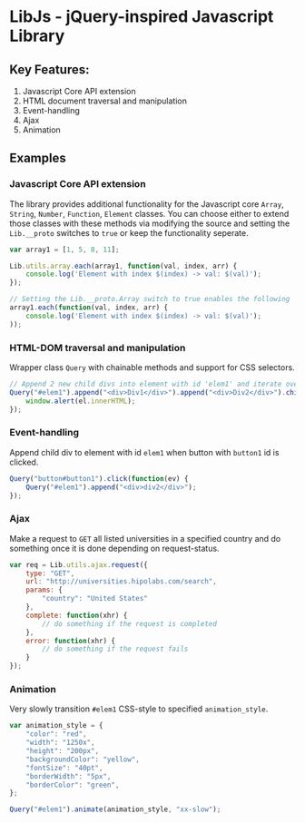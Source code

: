 # LibJs - jQuery-inspired Javascript Library
## Key Features:
1. Javascript Core API extension
2. HTML document traversal and manipulation
3. Event-handling
4. Ajax
5. Animation

## Examples

### Javascript Core API extension

The library provides additional functionality for the Javascript core `Array`, `String`, `Number`, `Function`, `Element` classes. You can choose either to extend those classes with these methods via modifying the source and setting the `Lib.__proto` switches to `true` or keep the functionality seperate.
```javascript
var array1 = [1, 5, 8, 11];

Lib.utils.array.each(array1, function(val, index, arr) {
    console.log('Element with index $(index) -> val: $(val)'); 
});

// Setting the Lib.__proto.Array switch to true enables the following
array1.each(function(val, index, arr) {
    console.log('Element with index $(index) -> val: $(val)');
));
```

### HTML-DOM traversal and manipulation

 Wrapper class `Query` with chainable methods and support for CSS selectors.
 
```javascript
// Append 2 new child divs into element with id 'elem1' and iterate over its children.
Query("#elem1").append("<div>Div1</div>").append("<div>Div2</div>").children().each(function(el) {
    window.alert(el.innerHTML);
});
```

### Event-handling
Append child div to element with id `elem1` when button with `button1` id is clicked.

```javascript
Query("button#button1").click(function(ev) {
    Query("#elem1").append("<div>div2</div>");
});
```

### Ajax
Make a request to `GET` all listed universities in a specified country and do something once it is done depending on request-status.
```javascript
var req = Lib.utils.ajax.request({
    type: "GET",
    url: "http://universities.hipolabs.com/search",
    params: {
        "country": "United States"
    },
    complete: function(xhr) {
        // do something if the request is completed
    },
    error: function(xhr) {
        // do something if the request fails
    }
});
```

### Animation

Very slowly transition `#elem1` CSS-style to specified `animation_style`.
```javascript
var animation_style = {
    "color": "red", 
    "width": "1250x", 
    "height": "200px", 
    "backgroundColor": "yellow",
    "fontSize": "40pt",
    "borderWidth": "5px",
    "borderColor": "green",
};

Query("#elem1").animate(animation_style, "xx-slow");
```
